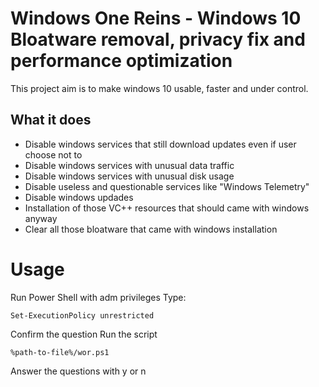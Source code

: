# Windows One Reins - Windows 10 Bloatware removal, privacy fix and performance optimization

This project aim is to make windows 10 usable, faster and under control. 

## What it does

- Disable windows services that still download updates even if user choose not to
- Disable windows services with unusual data traffic
- Disable windows services with unusual disk usage
- Disable useless and questionable services like "Windows Telemetry"
- Disable windows updades
- Installation of those VC++ resources that should came with windows anyway
- Clear all those bloatware that came with windows installation

Usage
============

Run Power Shell with adm privileges
Type:

    Set-ExecutionPolicy unrestricted


Confirm the question
Run the script 

    %path-to-file%/wor.ps1
    
Answer the questions with y or n
